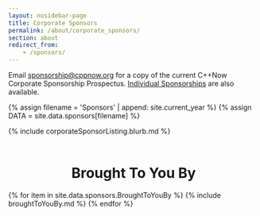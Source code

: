 ```yaml
---
layout: nosidebar-page
title: Corporate Sponsors
permalink: /about/corporate_sponsors/
section: about
redirect_from:
    - /sponsors/
---
```


Email [sponsorship@cppnow.org](mailto:sponsorship@cppnow.org) for a copy of the current C++Now Corporate Sponsorship Prospectus. [Individual Sponsorships](/about/individual_sponsors/) are also available.


{% assign filename = 'Sponsors' | append: site.current_year %}
{% assign DATA = site.data.sponsors[filename] %}

{% include corporateSponsorListing.blurb.md %}


<!--- ### Brought To You By -->
<h1 style="text-align: center; padding-top: 20px;">Brought To You By</h1>

{% for item in site.data.sponsors.BroughtToYouBy %}
{% include broughtToYouBy.md %}
{% endfor %}
